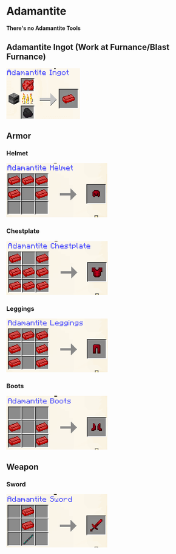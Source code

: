 # Adamantite

**There's no Adamantite Tools**

## **Adamantite Ingot (Work at Furnance/Blast Furnance)**

![](<../../.gitbook/assets/image (87) (1).png>)



## **Armor**

### Helmet

![](<../../.gitbook/assets/image (14).png>)

### Chestplate

![](<../../.gitbook/assets/image (2) (1).png>)

### Leggings

![](<../../.gitbook/assets/image (58).png>)

### Boots

![](<../../.gitbook/assets/image (44).png>)

## Weapon

### Sword

![](<../../.gitbook/assets/image (3) (1).png>)
